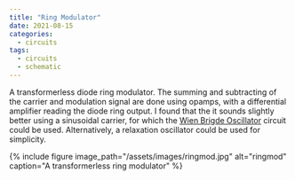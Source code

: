 ```yaml
---
title: "Ring Modulator"
date: 2021-08-15
categories:
  - circuits
tags:
  - circuits
  - schematic
---
```



A transformerless diode ring modulator. The summing and subtracting of the carrier and modulation signal are done using opamps, with a differential amplifier reading the diode ring output.
I found that the it sounds slightly better using a sinusoidal carrier, for which the [Wien Brigde Oscillator](./2021-08-15-wien.html) circuit could be used. Alternatively, a relaxation oscillator could be used for simplicity.

{% include figure image_path="/assets/images/ringmod.jpg" alt="ringmod" caption="A transformerless ring modulator" %}



